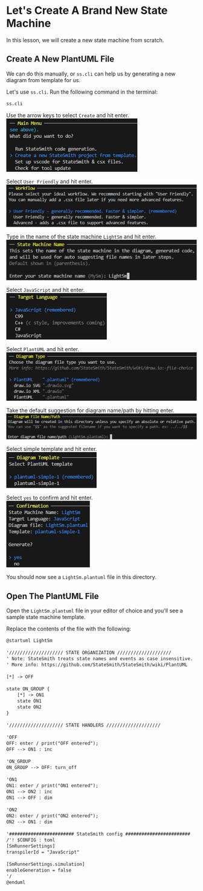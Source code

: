 # Let's Create A Brand New State Machine
In this lesson, we will create a new state machine from scratch.

## Create A New PlantUML File
We can do this manually, or `ss.cli` can help us by generating a new diagram from template for us.

Let's use `ss.cli`. Run the following command in the terminal:

```bash
ss.cli
```

Use the arrow keys to select `Create` and hit enter.<br>
![](docs/main-menu.png)

Select `User Friendly` and hit enter.<br>
![](docs/select-user-friendly.png)

Type in the name of the state machine `LightSm` and hit enter.<br>
![](docs/type-light-sm.png)

Select `JavaScript` and hit enter.<br>
![](docs/select-js.png)

Select `PlantUML` and hit enter.<br>
![](docs/select-plantuml.png)

Take the default suggestion for diagram name/path by hitting enter.<br>
![](docs/take-diagram-path-suggestion.png)

Select simple template and hit enter.<br>
![](docs/select-plantuml-simple-template.png)

Select `yes` to confirm and hit enter.<br>
![](docs/confirm.png)

You should now see a `LightSm.plantuml` file in this directory.

## Open The PlantUML File
Open the `LightSm.plantuml` file in your editor of choice and you'll see a sample state machine template.

Replace the contents of the file with the following:

```plantuml
@startuml LightSm

'//////////////////// STATE ORGANIZATION ////////////////////
' Note: StateSmith treats state names and events as case insensitive.
' More info: https://github.com/StateSmith/StateSmith/wiki/PlantUML

[*] -> OFF

state ON_GROUP {
    [*] -> ON1
    state ON1
    state ON2
}

'//////////////////// STATE HANDLERS ////////////////////

'OFF
OFF: enter / print("OFF entered");
OFF --> ON1 : inc

'ON_GROUP
ON_GROUP --> OFF: turn_off

'ON1
ON1: enter / print("ON1 entered");
ON1 --> ON2 : inc
ON1 --> OFF : dim

'ON2
ON2: enter / print("ON2 entered");
ON2 --> ON1 : dim

'######################## StateSmith config ########################
/'! $CONFIG : toml
[SmRunnerSettings]
transpilerId = "JavaScript"

[SmRunnerSettings.simulation]
enableGeneration = false
'/
@enduml
```

